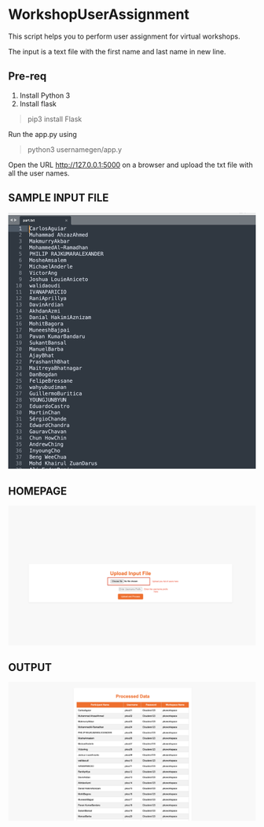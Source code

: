 # WorkshopUserAssignment

This script helps you to perform user assignment for virtual workshops.

The input is a text file with the first name and last name in new line.
## Pre-req
1. Install Python 3
2. Install flask
> pip3 install Flask

Run the app.py using

> python3 usernamegen/app.y

Open the URL http://127.0.0.1:5000 on a browser and upload the txt file with all the user names.

## SAMPLE INPUT FILE
![Alt text](./assets/input.png)

## HOMEPAGE
![Alt text](./assets/homepage.png)

## OUTPUT
![Alt text](./assets/output.png)


